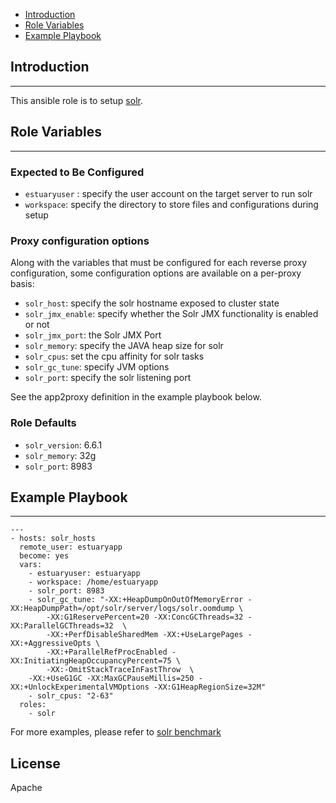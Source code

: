* [Introduction](#1)
* [Role Variables](#2)
* [Example Playbook](#3)

## <a name="1">Introduction</a>
--------------

This ansible role is to setup [solr](http://lucene.apache.org/solr/). 

## <a name="2">Role Variables</a>
--------------

### Expected to Be Configured

* `estuaryuser` : specify the user account on the target server to run solr
* `workspace`: specify the directory to store files and configurations during setup

### Proxy configuration options

Along with the variables that must be configured for each reverse proxy configuration, some configuration options are available on a per-proxy basis:

* `solr_host`: specify the solr hostname exposed to cluster state
* `solr_jmx_enable`: specify whether the Solr JMX functionality is enabled or not
* `solr_jmx_port`: the Solr JMX Port 
* `solr_memory`: specify the JAVA heap size for solr
* `solr_cpus`: set the cpu affinity for solr tasks
* `solr_gc_tune`: specify JVM options 
* `solr_port`: specify the solr listening port

See the app2proxy definition in the example playbook below.

### Role Defaults

* `solr_version`: 6.6.1
* `solr_memory`: 32g
* `solr_port`: 8983

## <a name="3">Example Playbook</a>
----------------

```
---
- hosts: solr_hosts 
  remote_user: estuaryapp
  become: yes
  vars:
    - estuaryuser: estuaryapp
    - workspace: /home/estuaryapp
    - solr_port: 8983
    - solr_gc_tune: "-XX:+HeapDumpOnOutOfMemoryError -XX:HeapDumpPath=/opt/solr/server/logs/solr.oomdump \
        -XX:G1ReservePercent=20 -XX:ConcGCThreads=32 -XX:ParallelGCThreads=32  \
        -XX:+PerfDisableSharedMem -XX:+UseLargePages -XX:+AggressiveOpts \
        -XX:+ParallelRefProcEnabled -XX:InitiatingHeapOccupancyPercent=75 \
        -XX:-OmitStackTraceInFastThrow  \
	-XX:+UseG1GC -XX:MaxGCPauseMillis=250 -XX:+UnlockExperimentalVMOptions -XX:G1HeapRegionSize=32M"
    - solr_cpus: "2-63"
  roles:
    - solr

```    

For more examples, please refer to [solr benchmark](https://github.com/open-estuary/appbenchmark/tree/master/apps/solr)

License
-------

Apache

